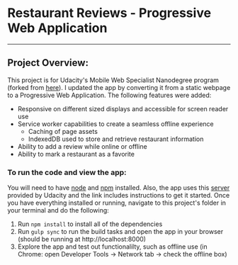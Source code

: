# Restaurant Reviews - Progressive Web Application
---
## Project Overview:

This project is for Udacity's Mobile Web Specialist Nanodegree program (forked from [here](https://github.com/udacity/mws-restaurant-stage-1)).  I updated the app by converting it from a static webpage to a Progressive Web Application.  The following features were added:

- Responsive on different sized displays and accessible for screen reader use
- Service worker capabilities to create a seamless offline experience
  - Caching of page assets
  - IndexedDB used to store and retrieve restaurant information
- Ability to add a review while online or offline
- Ability to mark a restaurant as a favorite


### To run the code and view the app:

You will need to have [node](https://nodejs.org/en/download/) and [npm](https://www.npmjs.com/get-npm) installed. Also, the app uses this [server](https://github.com/udacity/mws-restaurant-stage-3) provided by Udacity and the link includes instructions to get it started. Once you have everything installed or running, navigate to this project's folder in your terminal and do the following:

1. Run `npm install` to install all of the dependencies
2. Run `gulp sync` to run the build tasks and open the app in your browser (should be running at http://localhost:8000)
3. Explore the app and test out functionalilty, such as offline use (in Chrome: open Developer Tools -> Network tab -> check the offline box)




